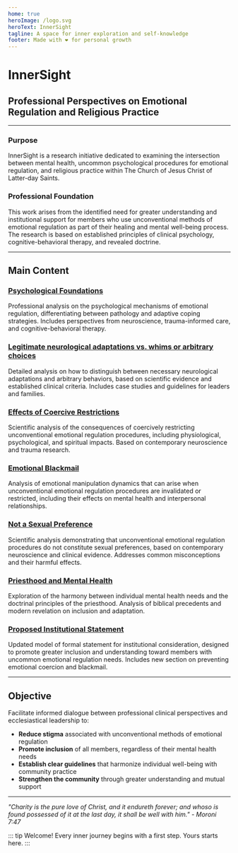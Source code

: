 ```yaml
---
home: true
heroImage: /logo.svg
heroText: InnerSight
tagline: A space for inner exploration and self-knowledge
footer: Made with ❤️ for personal growth
---
```

<!--content -->

<!--<ContenidoActualEn />-->

# InnerSight
## Professional Perspectives on Emotional Regulation and Religious Practice

---

### Purpose

InnerSight is a research initiative dedicated to examining the intersection between mental health, uncommon psychological procedures for emotional regulation, and religious practice within The Church of Jesus Christ of Latter-day Saints.

### Professional Foundation

This work arises from the identified need for greater understanding and institutional support for members who use unconventional methods of emotional regulation as part of their healing and mental well-being process. The research is based on established principles of clinical psychology, cognitive-behavioral therapy, and revealed doctrine.

---

## Main Content

### [Psychological Foundations](/InnerSight/en/analisis_psicologico_apropiado_v2.html)
Professional analysis on the psychological mechanisms of emotional regulation, differentiating between pathology and adaptive coping strategies. Includes perspectives from neuroscience, trauma-informed care, and cognitive-behavioral therapy.

### [Legitimate neurological adaptations vs. whims or arbitrary choices](/InnerSight/en/scientific_foundation_validation.html)
Detailed analysis on how to distinguish between necessary neurological adaptations and arbitrary behaviors, based on scientific evidence and established clinical criteria. Includes case studies and guidelines for leaders and families.

### [Effects of Coercive Restrictions](/InnerSight/en/effects_of_coercive_restrictions.html)
Scientific analysis of the consequences of coercively restricting unconventional emotional regulation procedures, including physiological, psychological, and spiritual impacts. Based on contemporary neuroscience and trauma research.

### [Emotional Blackmail](/InnerSight/en/emotional_blackmail.html)
Analysis of emotional manipulation dynamics that can arise when unconventional emotional regulation procedures are invalidated or restricted, including their effects on mental health and interpersonal relationships.

### [Not a Sexual Preference](/InnerSight/en/not_sexual_preference.html)
Scientific analysis demonstrating that unconventional emotional regulation procedures do not constitute sexual preferences, based on contemporary neuroscience and clinical evidence. Addresses common misconceptions and their harmful effects.

### [Priesthood and Mental Health](/InnerSight/en/sacerdocio_salud_mental_apropiado_v3.html)  
Exploration of the harmony between individual mental health needs and the doctrinal principles of the priesthood. Analysis of biblical precedents and modern revelation on inclusion and adaptation.

### [Proposed Institutional Statement](/InnerSight/en/mental_health_statement_v3_english.html)
Updated model of formal statement for institutional consideration, designed to promote greater inclusion and understanding toward members with uncommon emotional regulation needs. Includes new section on preventing emotional coercion and blackmail.

---

## Objective

Facilitate informed dialogue between professional clinical perspectives and ecclesiastical leadership to:

- **Reduce stigma** associated with unconventional methods of emotional regulation
- **Promote inclusion** of all members, regardless of their mental health needs
- **Establish clear guidelines** that harmonize individual well-being with community practice
- **Strengthen the community** through greater understanding and mutual support

---

*"Charity is the pure love of Christ, and it endureth forever; and whoso is found possessed of it at the last day, it shall be well with him." - Moroni 7:47*

::: tip Welcome!
Every inner journey begins with a first step. Yours starts here.
:::

